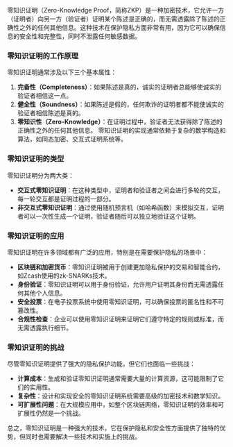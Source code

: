 零知识证明（Zero-Knowledge Proof，简称ZKP）是一种加密技术，它允许一方（证明者）向另一方（验证者）证明某个陈述是正确的，而无需透露除了陈述的正确性之外的任何其他信息。这种技术在保护隐私方面非常有用，因为它可以确保信息的安全性和完整性，同时不泄露任何敏感数据。

### 零知识证明的工作原理
零知识证明通常涉及以下三个基本属性：
1. **完备性（Completeness）**：如果陈述是真的，诚实的证明者总能够使诚实的验证者相信这一点。
2. **健全性（Soundness）**：如果陈述是假的，任何欺诈的证明者都不能使诚实的验证者相信陈述是真的。
3. **零知识性（Zero-Knowledge）**：在证明过程中，验证者无法获得除了陈述的正确性之外的任何其他信息。
零知识证明的实现通常依赖于复杂的数学构造和算法，如同态加密、交互式证明系统等。
  
### 零知识证明的类型
零知识证明分为两大类：
- **交互式零知识证明**：在这种类型中，证明者和验证者之间会进行多轮的交互，每一轮交互都是证明过程的一部分。
- **非交互式零知识证明**：通过使用随机预言机（如哈希函数）来模拟交互，证明者可以一次性生成一个证明，验证者随后可以独立地验证这个证明。

### 零知识证明的应用
零知识证明在许多领域都有广泛的应用，特别是在需要保护隐私的场景中：
- **区块链和加密货币**：零知识证明被用于创建更加隐私保护的交易和智能合约，如Zcash使用的zk-SNARKs技术。
- **身份验证**：零知识证明可以用于身份验证，允许用户证明其身份而无需透露任何其他个人信息。
- **安全投票**：在电子投票系统中使用零知识证明，可以确保投票的匿名性和不可篡改性。
- **合规性检查**：企业可以使用零知识证明来证明它们遵守特定的规则或标准，而无需透露执行细节。

### 零知识证明的挑战
尽管零知识证明提供了强大的隐私保护功能，但它们也面临一些挑战：
- **计算成本**：生成和验证零知识证明通常需要大量的计算资源，这可能限制了它们的实用性。
- **复杂性**：设计和实现安全的零知识证明系统需要高级的加密技术和数学知识。
- **可扩展性问题**：在大规模应用中，如整个区块链网络，零知识证明的效率和可扩展性仍然是一个挑战。
  
总之，零知识证明是一种强大的技术，它在保护隐私和安全性方面提供了独特的优势，但同时也需要解决一些技术和实施上的挑战。
